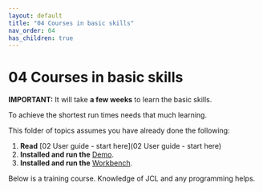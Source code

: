 ```yaml
---
layout: default
title: "04 Courses in basic skills"
nav_order: 04
has_children: true
---
```


# 04 Courses in basic skills
  
**IMPORTANT:** It will take **a few weeks** to learn the basic skills.  
  
To achieve the shortest run times needs that much learning.  

This folder of topics assumes you have already done the following:  
1.  **Read** [02 User guide - start here](02 User guide - start here)  
1.  **Installed and run the** [Demo](https://genevaers.github.io/demo/).  
1.  **Installed and run the** [Workbench](https://genevaers.github.io/wb/).  

Below is a training course.  Knowledge of JCL and any programming helps.

